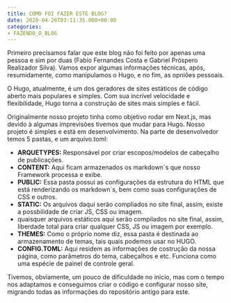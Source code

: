 ```yaml
---
title: COMO FOI FAZER ESTE BLOG?
date: 2020-04-26T03:11:35.000+00:00
categories:
- FAZENDO_O_BLOG
---
```

Primeiro precisamos falar que este blog não foi feito por apenas uma pessoa
e sim por duas (Fabio Fernandes Costa e Gabriel Próspero Realizador Silva).
Vamos expor algumas informações técnicas, após, resumidamente, como manipulamos o Hugo, e no fim, as opniões pessoais.

O Hugo, atualmente, é um dos geradores de sites estáticos de código aberto mais populares e simples. Com sua incrível velocidade e flexibilidade, Hugo torna a construção de sites mais simples e fácil.

Originalmente nosso projeto tinha como objetivo rodar em Next.js, mas devido à algumas imprevisões tivemos que mudar para Hugo. Nosso projeto é simples e está em desenvolvimento. Na parte de desenvolvedor temos 5 pastas, e um arquivo.toml:

* **ARQUETYPES:** Responsável por criar escopos/modelos de cabeçalho de publicações.
* **CONTENT:** Aqui ficam armazenados os markdown\`s que nosso Framework processa e exibe.
* **PUBLIC:** Essa pasta possui as configurações da estrutura do HTML que está renderizando os markdown\`s, bem como suas configurações de CSS e outros.
* **STATIC:** Os arquivos daqui serão compliados no site final, assim, existe a possbilidade de criar JS, CSS ou imagem.
* quaisquer arquivos estáticos aqui serão compilados no site final, assim, liberdade total para criar qualquer CSS, JS ou imagem por exemplo.
* **THEMES:** Como o próprio nome diz, essa pasta é destinada ao armazenamento de temas, tais quais podemos usar no HUGO.
* **CONFIG.TOML:** Aqui residem as informações de costrução da nossa página, como parâmetros do tema, cabeçalhos e etc. Funciona como uma espécie de painel de controle geral.

Tivemos, obviamente, um pouco de dificuldade no inicio, mas com o tempo nos adaptamos e conseguimos criar o código e configurar nosso site, migrando todas as informações do repositório antigo para este.